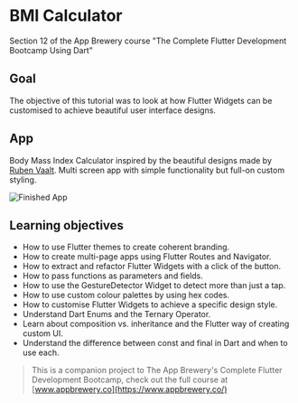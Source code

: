 # BMI Calculator

Section 12 of the App Brewery course "The Complete Flutter Development Bootcamp Using Dart"

## Goal

The objective of this tutorial was to look at how Flutter Widgets can be customised to achieve beautiful user interface designs. 


## App

Body Mass Index Calculator inspired by the beautiful designs made by [Ruben Vaalt](https://dribbble.com/shots/4585382-Simple-BMI-Calculator). Multi screen app with simple functionality but full-on custom styling. 

![Finished App](https://github.com/londonappbrewery/Images/blob/master/bmi-calc-demo.gif)

## Learning objectives

- How to use Flutter themes to create coherent branding. 
- How to create multi-page apps using Flutter Routes and Navigator.
- How to extract and refactor Flutter Widgets with a click of the button. 
- How to pass functions as parameters and fields.
- How to use the GestureDetector Widget to detect more than just a tap.
- How to use custom colour palettes by using hex codes.
- How to customise Flutter Widgets to achieve a specific design style.
- Understand Dart Enums and the Ternary Operator.
- Learn about composition vs. inheritance and the Flutter way of creating custom UI.
- Understand the difference between const and final in Dart and when to use each.

>This is a companion project to The App Brewery's Complete Flutter Development Bootcamp, check out the full course at [www.appbrewery.co](https://www.appbrewery.co/)